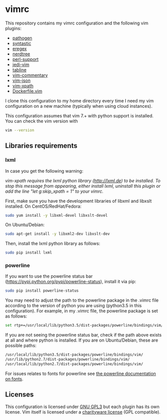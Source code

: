 # vimrc
This repository contains my vimrc configuration and the following vim plugins:

- [pathogen](https://github.com/tpope/vim-pathogen)
- [syntastic](https://github.com/scrooloose/syntastic)
- [eregex](https://github.com/othree/eregex.vim)
- [nerdtree](https://github.com/scrooloose/nerdtree)
- [perl-support](https://github.com/vim-scripts/perl-support.vim)
- [jedi-vim](https://github.com/davidhalter/jedi-vim) 
- [tabline](https://github.com/mkitt/tabline.vim)
- [vim-commentary](https://github.com/tpope/vim-commentary)
- [vim-json](https://github.com/elzr/vim-json)
- [vim-xpath](https://github.com/actionshrimp/vim-xpath)
- [Dockerfile.vim](https://github.com/ekalinin/Dockerfile.vim)

I clone this configuration to my home directory every time I need my vim configuration on a new machine (typically when using cloud instances). 

This configuration assumes that vim 7.+ with python support is installed. You can check the vim version with
```bash
vim --version
```


## Libraries requirements
### lxml
In case you get the following warning: 

*vim-xpath requires the lxml python library (http://lxml.de) to be installed. To stop this message from appearing, either install lxml, uninstall this plugin or add the line "let g:skip_xpath = 1" to your vimrc.*

First, make sure you have the development libraries of libxml and libxslt installed. On CentOS/RedHat/Fedora:

```bash
sudo yum install -y libxml-devel libxslt-devel
```

On Ubuntu/Debian:
```bash
sudo apt-get install -y libxml2-dev libxslt-dev
```


Then, install the lxml python library as follows:

```bash
sudo pip install lxml
```

### powerline
If you want to use the powerline status bar (https://pypi.python.org/pypi/powerline-status), install it via pip:

```bash
sudo pip install powerline-status
```

You may need to adjust the path to the powerline package in the .vimrc file according to the version of python you are using (python3.5 in this configuration). For example, in my .vimrc file, the powerline package is set as follows:
```bash
set rtp+=/usr/local/lib/python3.5/dist-packages/powerline/bindings/vim/
```

If you are not seeing the powerline status bar, check if the path above exists at all and where python is installed. If you are on Ubuntu/Debian, these are possible paths:

```bash
/usr/local/lib/python3.5/dist-packages/powerline/bindings/vim/
/usr/lib/python2.7/dist-packages/powerline/bindings/vim/
/usr/local/lib/python2.7/dist-packages/powerline/bindings/vim/
```

For issues relates to fonts for powerline see [the powerline documentation on fonts](https://powerline.readthedocs.io/en/latest/installation/linux.html#fonts-installation).


## Licenses
This configuration is licensed under [GNU GPL3](https://github.com/cirulls/vimrc/blob/master/LICENSE) but each plugin has its own license. Vim itself is licensed under a [charityware license](https://github.com/vim/vim#copying) (GPL compatible).
